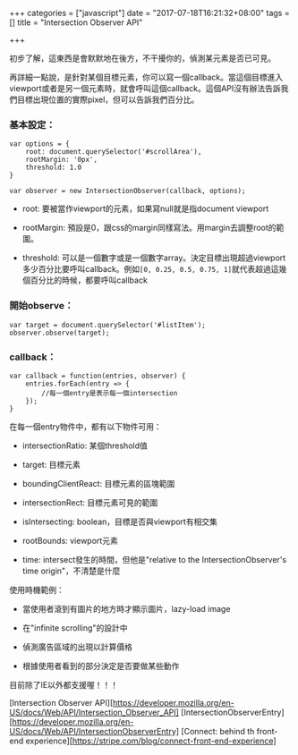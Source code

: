 +++
categories = ["javascript"]
date = "2017-07-18T16:21:32+08:00"
tags = []
title = "Intersection Observer API"

+++

初步了解，這東西是會默默地在後方，不干擾你的，偵測某元素是否已可見。

再詳細一點說，是針對某個目標元素，你可以寫一個callback。當這個目標進入viewport或者是另一個元素時，就會呼叫這個callback。這個API沒有辦法告訴我們目標出現位置的實際pixel，但可以告訴我們百分比。

### 基本設定：

```
var options = {
	root: document.querySelector('#scrollArea'),
	rootMargin: '0px',
	threshold: 1.0	
}

var observer = new IntersectionObserver(callback, options);
```

- root: 要被當作viewport的元素，如果寫null就是指document viewport

- rootMargin: 預設是0，跟css的margin同樣寫法。用margin去調整root的範圍。

- threshold: 可以是一個數字或是一個數字array。決定目標出現超過viewport多少百分比要呼叫callback。例如`[0, 0.25, 0.5, 0.75, 1]`就代表超過這幾個百分比的時候，都要呼叫callback


### 開始observe：

```
var target = document.querySelector('#listItem');
observer.observe(target);
```

### callback：

```
var callback = function(entries, observer) {
	entries.forEach(entry => {
		//每一個entry是表示每一個intersection
	});
}
```

在每一個entry物件中，都有以下物件可用：

- intersectionRatio: 某個threshold值

- target: 目標元素 

- boundingClientReact: 目標元素的區塊範圍

- intersectionRect: 目標元素可見的範圍

- isIntersecting: boolean，目標是否與viewport有相交集

- rootBounds: viewport元素

- time: intersect發生的時間，但他是"relative to the IntersectionObserver's time origin"，不清楚是什麼



使用時機範例：

* 當使用者滾到有圖片的地方時才顯示圖片，lazy-load image

* 在"infinite scrolling"的設計中

* 偵測廣告區域的出現以計算價格

* 根據使用者看到的部分決定是否要做某些動作


目前除了IE以外都支援喔！！！



[Intersection Observer API][https://developer.mozilla.org/en-US/docs/Web/API/Intersection_Observer_API]
[IntersectionObserverEntry][https://developer.mozilla.org/en-US/docs/Web/API/IntersectionObserverEntry]
[Connect: behind th front-end experience][https://stripe.com/blog/connect-front-end-experience]